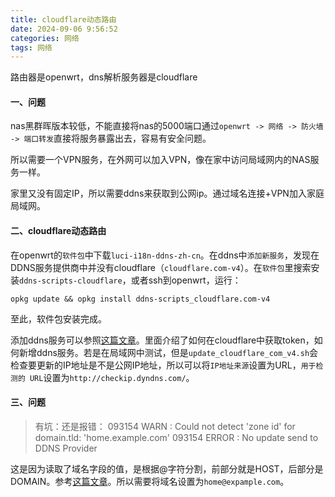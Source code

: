 ```yaml
---
title: cloudflare动态路由
date: 2024-09-06 9:56:52
categories: 网络
tags: 网络
---
```

路由器是openwrt，dns解析服务器是cloudflare
#### 一、问题
nas黑群晖版本较低，不能直接将nas的5000端口通过`openwrt -> 网络 -> 防火墙 -> 端口转发`直接将服务暴露出去，容易有安全问题。
<!--more-->
所以需要一个VPN服务，在外网可以加入VPN，像在家中访问局域网内的NAS服务一样。

家里又没有固定IP，所以需要ddns来获取到公网ip。通过域名连接+VPN加入家庭局域网。


#### 二、cloudflare动态路由
在openwrt的`软件包`中下载`luci-i18n-ddns-zh-cn`。在ddns中`添加新服务`，发现在DDNS服务提供商中并没有cloudflare（`cloudflare.com-v4`）。在`软件包`里搜索安装`ddns-scripts-cloudflare`，或者ssh到openwrt，运行：
```shell
opkg update && opkg install ddns-scripts_cloudflare.com-v4
```
至此，软件包安装完成。

添加ddns服务可以参照[这篇文章](https://cloud.tencent.com/developer/article/2179526)。里面介绍了如何在cloudflare中获取token，如何新增ddns服务。若是在局域网中测试，但是`update_cloudflare_com_v4.sh`会检查要更新的IP地址是不是公网IP地址，所以可以将`IP地址来源`设置为URL，`用于检测的 URL`设置为`http://checkip.dyndns.com/`。

#### 三、问题
> 有坑：还是报错：
 093154  WARN : Could not detect 'zone id' for domain.tld: 'home.example.com'
 093154 ERROR : No update send to DDNS Provider

 这是因为读取了域名字段的值，是根据@字符分割，前部分就是HOST，后部分是DOMAIN。参考[这篇文章](https://www.elthon.me/2021/07/01/cloudflare-ddns-in-openwrt-settings-problem)。所以需要将域名设置为`home@expample.com`。

